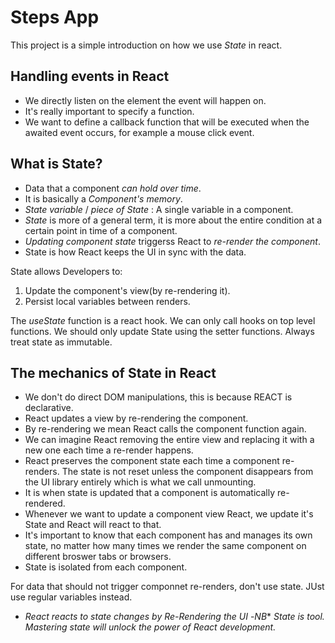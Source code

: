 # Steps App

This project is a simple introduction on how we use _State_ in react.

## Handling events in React

- We directly listen on the element the event will happen on.
- It's really important to specify a function.
- We want to define a callback function that will be executed when the awaited event occurs, for example a mouse click event.

## What is State?

- Data that a component _can hold over time_.
- It is basically a _Component's memory_.
- _State variable_ / _piece of State_ : A single variable in a component.
- _State_ is more of a general term, it is more about the entire condition at a certain point in time of a component.
- _Updating component state_ triggerss React to _re-render the component_.
- State is how React keeps the UI in sync with the data.

State allows Developers to:

1. Update the component's view(by re-rendering it).
2. Persist local variables between renders.

The _useState_ function is a react hook. We can only call hooks on top level functions.
We should only update State using the setter functions.
Always treat state as immutable.

## The mechanics of State in React

- We don't do direct DOM manipulations, this is because REACT is declarative.
- React updates a view by re-rendering the component.
- By re-rendering we mean React calls the component function again.
- We can imagine React removing the entire view and replacing it with a new one each time a re-render happens.
- React preserves the component state each time a component re-renders. The state is not reset unless the component disappears from the UI library entirely which is what we call unmounting.
- It is when state is updated that a component is automatically re-rendered.
- Whenever we want to update a component view React, we update it's State and React will react to that.
- It's important to know that each component has and manages its own state, no matter how many times we render the same component on different broswer tabs or browsers.
- State is isolated from each component.

For data that should not trigger componnet re-renders, don't use state. JUst use regular variables instead.

- _React reacts to state changes by Re-Rendering the UI_ -_NB_\* _State is tool. Mastering state will unlock the power of React development._
